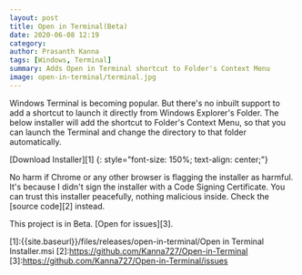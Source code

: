 ```yaml
---
layout: post
title: Open in Terminal(Beta)
date: 2020-06-08 12:19
category: 
author: Prasanth Kanna
tags: [Windows, Terminal]
summary: Adds Open in Terminal shortcut to Folder's Context Menu
image: open-in-terminal/terminal.jpg
---
```


Windows Terminal is becoming popular. But there's no inbuilt support to add a shortcut to launch it directly from Windows Explorer's Folder. The below installer will add the shortcut to Folder's Context Menu, so that you can launch the Terminal and change the directory to that folder automatically.

[Download Installer][1]
{: style="font-size: 150%; text-align: center;"}

No harm if Chrome or any other browser is flagging the installer as harmful. It's because I didn't sign the installer with a Code Signing Certificate. You can trust this installer peacefully, nothing malicious inside. Check the [source code][2] instead.

This project is in Beta. [Open for issues][3].

[1]:{{site.baseurl}}/files/releases/open-in-terminal/Open in Terminal Installer.msi
[2]:<https://github.com/Kanna727/Open-in-Terminal>
[3]:<https://github.com/Kanna727/Open-in-Terminal/issues>